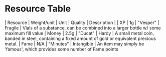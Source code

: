 
# Resource Table

| Resource | Weight/unit | Unit      | Quality    | Description |
| XP       | 1g          | "Vesper"  | Fragile    | Vials of a substance, can be combined into a larger bottle w/ some maximum fill value
| Money    | 2.5g        | "Ducat"   | Hardy      | A small metal coin, banded in steel, containing a fixed amount of gold or equivalent precious metal.
| Fame     | N/A         | "Minutes" | Intangible | An item may simply be 'famous', which provides some number of Fame points
